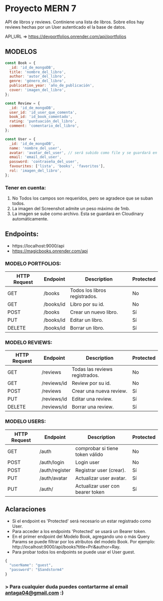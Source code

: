 # Proyecto MERN 7

API de libros y reviews. Continiene una lista de libros. Sobre ellos hay reviews hechas por un User autenticado el la base de datos.

API_URL => https://devportfolios.onrender.com/api/portfolios

## MODELOS

```javascript
const Book = {
  _id: 'id_de_mongoDB',
  title: 'nombre_del_libro',
  author: 'autor_del_libro',
  genre: 'género_del_libro',
  publication_year: 'año_de_publicación',
  cover: 'imagen_del_libro',
};

const Review = {
  _id: 'id_de_mongoDB',
  user_id: 'id_user_que_comenta',
  book_id: 'id_book_comentado',
  rating: 'puntuación_del_libro',
  comment: 'comentario_del_libro',
};

const User = {
  _id: 'id_de_mongoDB',
  name: 'nombre_del_user',
  avatar: 'avatar_del_user', // será subido como file y se guardará en Cloudinary
  email: 'email_del_user',
  password: 'contraseña_del_user',
  favourites: ['lista', 'books', 'favoritos'],
  rol: 'imagen_del_libro',
};
```

### Tener en cuenta:

1. No Todos los campos son requeridos, pero se agradece que se suban todos.
2. La imagen del Screenshot admite un peso máximo de 1mb.
3. La imagen se sube como archivo. Esta se guardará en Cloudinary automáticamente.

## Endpoints:

- https://localhost:9000/api
- https://magicbooks.onrender.com/api

### MODELO PORTFOLIOS:

| HTTP Request | Endpoint  | Description                       | Protected |
| ------------ | --------- | --------------------------------- | --------- |
| GET          | /books    | Todos los libros registrados.     | No        |
| GET          | /books/id | Libro por su id.                  | No        |
| POST         | /books    | Crear un nuevo libro.             | Sí        |
| PUT          | /books/id | Editar un libro.                  | Sí        |
| DELETE       | /books/id | Borrar un libro.                  | Sí        |

### MODELO REVIEWS:

| HTTP Request | Endpoint  | Description                       | Protected |
| ------------ | --------- | --------------------------------- | --------- |
| GET          | /reviews    | Todas las reviews registrados.  | No        |
| GET          | /reviews/id | Review por su id.               | No        |
| POST         | /reviews    | Crear una nueva review.         | Sí        |
| PUT          | /reviews/id | Editar una review.              | Sí        |
| DELETE       | /reviews/id | Borrar una review.              | Sí        |

### MODELO USERS:

| HTTP Request | Endpoint       | Description                       | Protected |
| ------------ | -------------- | --------------------------------- | --------- |
| GET          | /auth          | comprobar si tiene token válido   | No        |
| POST         | /auth/login    | Login user                        | No        |
| POST         | /auth/register | Registrar user (crear).           | Sí        |
| PUT          | /auth/avatar   | Actualizar user avatar.           | Sí        |
| PUT          | /auth/         | Actualizar user con bearer token  | Sí        |

## Aclaraciones

- Si el endpoint es 'Protected' será necesario un estar registrado como User.
- Para acceder a los endpoints 'Protected' se usará un Bearer token.
- En el primer endpoint del Modelo Book, agregando uno o más Query Params se puede filtrar por los atributos del modelo Book. Por ejemplo: http://localhost:9000/api/books?title=Pri&author=Ray.
- Para probar todos los endpoints se puede usar el User guest.

```javascript
{
  "userName": "guest",
  "password": "$Sandstorm4"
}
```

### > Para cualquier duda puedes contartarme al email antaga04@gmail.com :)
